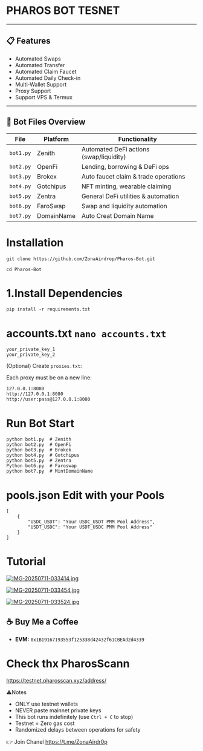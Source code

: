 # PHAROS BOT TESNET #

----------------------------
📋 Features
----------------------------
- Automated Swaps  
- Automated Transfer  
- Automated Claim Faucet  
- Automated Daily Check-in  
- Multi-Wallet Support  
- Proxy Support  
- Support VPS & Termux
----------------------------

## 🤖 Bot Files Overview

| File      | Platform  | Functionality                           |
| --------- | --------- | --------------------------------------- |
| `bot1.py` | Zenith    | Automated DeFi actions (swap/liquidity) |
| `bot2.py` | OpenFi    | Lending, borrowing & DeFi ops           |
| `bot3.py` | Brokex    | Auto faucet claim & trade operations    |
| `bot4.py` | Gotchipus | NFT minting, wearable claiming          |
| `bot5.py` | Zentra    | General DeFi utilities & automation     |
| `bot6.py` | FaroSwap  | Swap and liquidity automation           |
| `bot7.py` | DomainName | Auto Creat Domain Name |

 # Installation

````
git clone https://github.com/ZonaAirdrop/Pharos-Bot.git
````
````
cd Pharos-Bot
````

# 1.Install Dependencies
````
pip install -r requirements.txt
````
# accounts.txt `nano accounts.txt`
````
your_private_key_1
your_private_key_2
````

(Optional) Create `proxies.txt`:

Each proxy must be on a new line:

```
127.0.0.1:8080
http://127.0.0.1:8080
http://user:pass@127.0.0.1:8080
```

# Run Bot Start

````
python bot1.py  # Zenith 
python bot2.py  # OpenFi
python bot3.py  # Brokek
python bot4.py  # Gotchipus
python bot5.py  # Zentra
Python bot6.py  # Faroswap
python bot7.py  # MintDomainName
````

# pools.json Edit with your Pools 

````
[    
    {
        "USDC_USDT": "Your USDC_USDT PMM Pool Address",
        "USDT_USDC": "Your USDT_USDC PMM Pool Address"
    }
]
````
# Tutorial 

[![IMG-20250711-033414.jpg](https://i.postimg.cc/59FTSRPX/IMG-20250711-033414.jpg)](https://postimg.cc/Dmnx2B3h)

[![IMG-20250711-033454.jpg](https://i.postimg.cc/L6K7C37N/IMG-20250711-033454.jpg)](https://postimg.cc/JtxPtZRk)

[![IMG-20250711-033524.jpg](https://i.postimg.cc/gJ15PV0c/IMG-20250711-033524.jpg)](https://postimg.cc/wycFXsJn)

## ☕ Buy Me a Coffee

* **EVM:** `0x1B19167193553f125338d42432f61CBEAd2d4339`

  
# Check thx PharosScann 

https://testnet.pharosscan.xyz/address/

⚠️Notes 

- ONLY use testnet wallets  
- NEVER paste mainnet private keys  
- This bot runs indefinitely (use `Ctrl + C` to stop)  
- Testnet = Zero gas cost  
- Randomized delays between operations for safety

👉 Join Chanel https://t.me/ZonaAirdr0p
